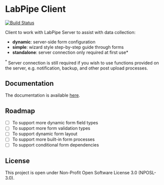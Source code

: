 # LabPipe Client

[![Build Status](https://travis-ci.com/colin-bz/labpipe-server-public.svg?branch=master)](https://travis-ci.com/colin-bz/labpipe-server-public)

Client to work with LabPipe Server to assist with data collection:

- **dynamic**: server-side form configuration
- **simple**: wizard style step-by-step guide through forms
- **standalone**: server connection only required at first use*

<sup>*</sup> Server connection is still required if you wish to use functions provided on the server, e.g. notification, backup, and other post upload processes.

## Documentation
The documentation is available [here](https://github.com/colin-bz/labpipe-client-public/wiki).

## Roadmap

- [ ] To support more dynamic form field types
- [ ] To support more form validation types
- [ ] To support dynamic form layout
- [ ] To support more built-in form processes
- [ ] To support conditional form dependencies

## License
This project is open  under Non-Profit Open Software License 3.0 (NPOSL-3.0).
